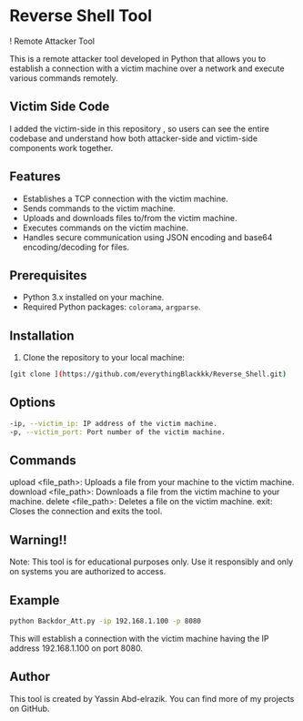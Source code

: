 # Reverse Shell Tool 
! Remote Attacker Tool

This is a remote attacker tool developed in Python that allows you to establish a connection with a victim machine over a network and execute various commands remotely.

## Victim Side Code

I added the victim-side in this repository , so users can see the entire codebase and understand how both attacker-side and victim-side components work together.

## Features

- Establishes a TCP connection with the victim machine.
- Sends commands to the victim machine.
- Uploads and downloads files to/from the victim machine.
- Executes commands on the victim machine.
- Handles secure communication using JSON encoding and base64 encoding/decoding for files.

## Prerequisites

- Python 3.x installed on your machine.
- Required Python packages: `colorama`, `argparse`.

## Installation

1. Clone the repository to your local machine:

```bash
[git clone ](https://github.com/everythingBlackkk/Reverse_Shell.git)
```
## Options

```bash
-ip, --victim_ip: IP address of the victim machine.
-p, --victim_port: Port number of the victim machine.
```

## Commands

upload <file_path>: Uploads a file from your machine to the victim machine.
download <file_path>: Downloads a file from the victim machine to your machine.
delete <file_path>: Deletes a file on the victim machine.
exit: Closes the connection and exits the tool.
## Warning!!
Note: This tool is for educational purposes only. Use it responsibly and only on systems you are authorized to access.

## Example

```bash
python Backdor_Att.py -ip 192.168.1.100 -p 8080
```
This will establish a connection with the victim machine having the IP address 192.168.1.100 on port 8080.

## Author

This tool is created by Yassin Abd-elrazik. You can find more of my projects on GitHub.



